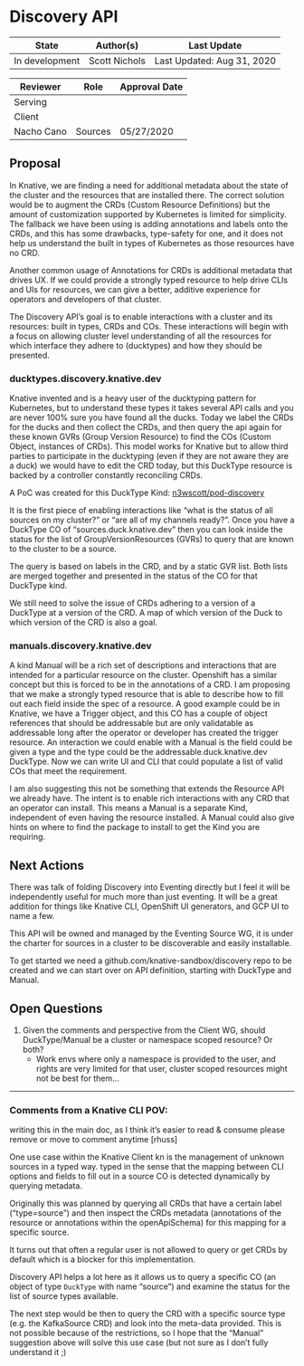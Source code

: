 # Discovery API

| State          | Author(s)     | Last Update                |
| -------------- | ------------- | -------------------------- |
| In development | Scott Nichols | Last Updated: Aug 31, 2020 |

| Reviewer   | Role    | Approval Date |
| ---------- | ------- | ------------- |
| Serving    |         |               |
| Client     |         |               |
| Nacho Cano | Sources | 05/27/2020    |

## Proposal

In Knative, we are finding a need for additional metadata about the state of the
cluster and the resources that are installed there. The correct solution would
be to augment the CRDs (Custom Resource Definitions) but the amount of
customization supported by Kubernetes is limited for simplicity. The fallback we
have been using is adding annotations and labels onto the CRDs, and this has
some drawbacks, type-safety for one, and it does not help us understand the
built in types of Kubernetes as those resources have no CRD.

Another common usage of Annotations for CRDs is additional metadata that drives
UX. If we could provide a strongly typed resource to help drive CLIs and UIs for
resources, we can give a better, additive experience for operators and
developers of that cluster.

The Discovery API’s goal is to enable interactions with a cluster and its
resources: built in types, CRDs and COs. These interactions will begin with a
focus on allowing cluster level understanding of all the resources for which
interface they adhere to (ducktypes) and how they should be presented.

### ducktypes.discovery.knative.dev

Knative invented and is a heavy user of the ducktyping pattern for Kubernetes,
but to understand these types it takes several API calls and you are never 100%
sure you have found all the ducks. Today we label the CRDs for the ducks and
then collect the CRDs, and then query the api again for these known GVRs (Group
Version Resource) to find the COs (Custom Object, instances of CRDs). This model
works for Knative but to allow third parties to participate in the ducktyping
(even if they are not aware they are a duck) we would have to edit the CRD
today, but this DuckType resource is backed by a controller constantly
reconciling CRDs.

A PoC was created for this DuckType Kind:
[n3wscott/pod-discovery](https://github.com/n3wscott/poc-discovery)

It is the first piece of enabling interactions like “what is the status of all
sources on my cluster?” or “are all of my channels ready?”. Once you have a
DuckType CO of “sources.duck.knative.dev” then you can look inside the status
for the list of GroupVersionResources (GVRs) to query that are known to the
cluster to be a source.

The query is based on labels in the CRD, and by a static GVR list. Both lists
are merged together and presented in the status of the CO for that DuckType
kind.

We still need to solve the issue of CRDs adhering to a version of a DuckType at
a version of the CRD. A map of which version of the Duck to which version of the
CRD is also a goal.

### manuals.discovery.knative.dev

A kind Manual will be a rich set of descriptions and interactions that are
intended for a particular resource on the cluster. Openshift has a similar
concept but this is forced to be in the annotations of a CRD. I am proposing
that we make a strongly typed resource that is able to describe how to fill out
each field inside the spec of a resource. A good example could be in Knative, we
have a Trigger object, and this CO has a couple of object references that should
be addressable but are only validatable as addressable long after the operator
or developer has created the trigger resource. An interaction we could enable
with a Manual is the field could be given a type and the type could be the
addressable.duck.knative.dev DuckType. Now we can write UI and CLI that could
populate a list of valid COs that meet the requirement.

I am also suggesting this not be something that extends the Resource API we
already have. The intent is to enable rich interactions with any CRD that an
operator can install. This means a Manual is a separate Kind, independent of
even having the resource installed. A Manual could also give hints on where to
find the package to install to get the Kind you are requiring.

## Next Actions

There was talk of folding Discovery into Eventing directly but I feel it will be
independently useful for much more than just eventing. It will be a great
addition for things like Knative CLI, OpenShift UI generators, and GCP UI to
name a few.

This API will be owned and managed by the Eventing Source WG, it is under the
charter for sources in a cluster to be discoverable and easily installable.

To get started we need a github.com/knative-sandbox/discovery repo to be created
and we can start over on API definition, starting with DuckType and Manual.

## Open Questions

1. Given the comments and perspective from the Client WG, should DuckType/Manual
   be a cluster or namespace scoped resource? Or both?
   - Work envs where only a namespace is provided to the user, and rights are
     very limited for that user, cluster scoped resources might not be best for
     them...

---

### Comments from a Knative CLI POV:

writing this in the main doc, as I think it’s easier to read & consume please
remove or move to comment anytime [rhuss]

One use case within the Knative Client kn is the management of unknown sources
in a typed way. typed in the sense that the mapping between CLI options and
fields to fill out in a source CO is detected dynamically by querying metadata.

Originally this was planned by querying all CRDs that have a certain label
(“type=source”) and then inspect the CRDs metadata (annotations of the resource
or annotations within the openApiSchema) for this mapping for a specific source.

It turns out that often a regular user is not allowed to query or get CRDs by
default which is a blocker for this implementation.

Discovery API helps a lot here as it allows us to query a specific CO (an object
of type `DuckType` with name “source”) and examine the status for the list of
source types available.

The next step would be then to query the CRD with a specific source type (e.g.
the KafkaSource CRD) and look into the meta-data provided. This is not possible
because of the restrictions, so I hope that the “Manual” suggestion above will
solve this use case (but not sure as I don’t fully understand it ;)
